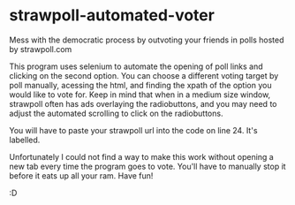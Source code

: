 # strawpoll-automated-voter
Mess with the democratic process by outvoting your friends in polls hosted by strawpoll.com

This program uses selenium to automate the opening of poll links and clicking on the second option. You can choose a different voting target by poll manually, acessing the html, and finding the xpath of the option you would like to vote for. Keep in mind that when in a medium size window, strawpoll often has ads overlaying the radiobuttons, and you may need to adjust the automated scrolling to click on the radiobuttons.

You will have to paste your strawpoll url into the code on line 24. It's labelled.

Unfortunately I could not find a way to make this work without opening a new tab every time the program goes to vote. You'll have to manually stop it before it eats up all your ram. Have fun!

:D
